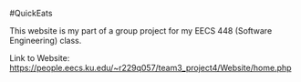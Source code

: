#QuickEats


This website is my part of a group project for my EECS 448 (Software Engineering) class.


Link to Website: https://people.eecs.ku.edu/~r229q057/team3_project4/Website/home.php
